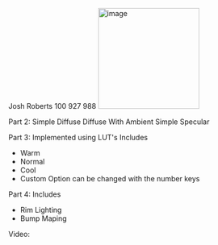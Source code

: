 Josh Roberts 100 927 988
<img src="[Image.jpg]" alt="image" width="200"/>

Part 2:
Simple Diffuse
Diffuse With Ambient
Simple Specular

Part 3:
Implemented using LUT's
Includes
- Warm
- Normal
- Cool
- Custom
Option can be changed with the number keys

Part 4:
Includes
- Rim Lighting
- Bump Maping


Video:
